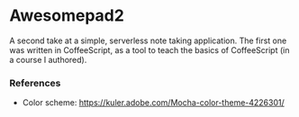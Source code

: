 Awesomepad2
===========

A second take at a simple, serverless note taking application. The first one was written in
CoffeeScript, as a tool to teach the basics of CoffeeScript (in a course I authored).

### References

* Color scheme: https://kuler.adobe.com/Mocha-color-theme-4226301/
